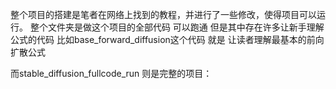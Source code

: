 整个项目的搭建是笔者在网络上找到的教程，并进行了一些修改，使得项目可以运行。
整个文件夹是做这个项目的全部代码 可以跑通 
但是其中存在许多让新手理解公式的代码 比如base_forward_diffusion这个代码 就是 让读者理解最基本的前向扩散公式

而stable_diffusion_fullcode_run 则是完整的项目：

